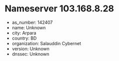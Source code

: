# Nameserver 103.168.8.28

* as_number: 142407
* name: Unknown
* city: Arpara
* country: BD
* organization: Salauddin Cybernet
* version: Unknown
* dnssec: Unknown

